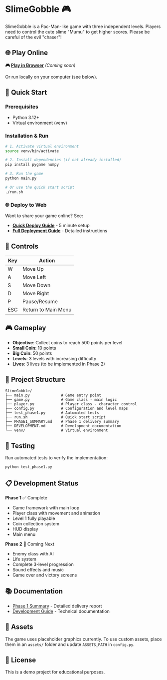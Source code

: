 # SlimeGobble 🎮

SlimeGobble is a Pac-Man-like game with three independent levels. Players need to control the cute slime "Mumu" to get higher scores. Please be careful of the evil "chaser"!

## 🌐 Play Online

**🎮 [Play in Browser](https://jake-yutong.github.io/SlimeGobble/)** *(Coming soon)*

Or run locally on your computer (see below).

## 🚀 Quick Start

### Prerequisites
- Python 3.12+
- Virtual environment (venv)

### Installation & Run

```bash
# 1. Activate virtual environment
source venv/bin/activate

# 2. Install dependencies (if not already installed)
pip install pygame numpy

# 3. Run the game
python main.py

# Or use the quick start script
./run.sh
```

### 🌐 Deploy to Web

Want to share your game online? See:
- **[Quick Deploy Guide](QUICK_DEPLOY.md)** - 5 minute setup
- **[Full Deployment Guide](WEB_DEPLOYMENT.md)** - Detailed instructions

## 🎯 Controls

| Key | Action |
|-----|--------|
| W | Move Up |
| A | Move Left |
| S | Move Down |
| D | Move Right |
| P | Pause/Resume |
| ESC | Return to Main Menu |

## 🎮 Gameplay

- **Objective**: Collect coins to reach 500 points per level
- **Small Coin**: 10 points
- **Big Coin**: 50 points
- **Levels**: 3 levels with increasing difficulty
- **Lives**: 3 lives (to be implemented in Phase 2)

## 📁 Project Structure

```
SlimeGobble/
├── main.py              # Game entry point
├── game.py              # Game class - main logic
├── player.py            # Player class - character control
├── config.py            # Configuration and level maps
├── test_phase1.py       # Automated tests
├── run.sh               # Quick start script
├── PHASE1_SUMMARY.md    # Phase 1 delivery summary
├── DEVELOPMENT.md       # Development documentation
└── venv/                # Virtual environment
```

## 🧪 Testing

Run automated tests to verify the implementation:

```bash
python test_phase1.py
```

## 📋 Development Status

**Phase 1** ✅ Complete
- Game framework with main loop
- Player class with movement and animation
- Level 1 fully playable
- Coin collection system
- HUD display
- Main menu

**Phase 2** 🚧 Coming Next
- Enemy class with AI
- Life system
- Complete 3-level progression
- Sound effects and music
- Game over and victory screens

## 📚 Documentation

- [Phase 1 Summary](PHASE1_SUMMARY.md) - Detailed delivery report
- [Development Guide](DEVELOPMENT.md) - Technical documentation

## 🎨 Assets

The game uses placeholder graphics currently. To use custom assets, place them in an `assets/` folder and update `ASSETS_PATH` in `config.py`.

## 📝 License

This is a demo project for educational purposes.
